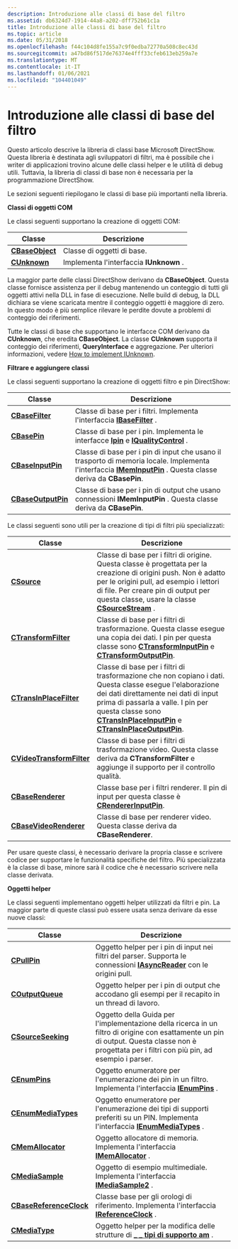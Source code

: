 ```yaml
---
description: Introduzione alle classi di base del filtro
ms.assetid: db6324d7-1914-44a8-a202-dff752b61c1a
title: Introduzione alle classi di base del filtro
ms.topic: article
ms.date: 05/31/2018
ms.openlocfilehash: f44c104d8fe155a7c9f0edba72770a508c8ec43d
ms.sourcegitcommit: a47bd86f517de76374e4fff33cfeb613eb259a7e
ms.translationtype: MT
ms.contentlocale: it-IT
ms.lasthandoff: 01/06/2021
ms.locfileid: "104401049"
---
```

# <a name="introduction-to-the-filter-base-classes"></a>Introduzione alle classi di base del filtro

Questo articolo descrive la libreria di classi base Microsoft DirectShow. Questa libreria è destinata agli sviluppatori di filtri, ma è possibile che i writer di applicazioni trovino alcune delle classi helper e le utilità di debug utili. Tuttavia, la libreria di classi di base non è necessaria per la programmazione DirectShow.

Le sezioni seguenti riepilogano le classi di base più importanti nella libreria.

**Classi di oggetti COM**

Le classi seguenti supportano la creazione di oggetti COM:



| Classe                              | Descrizione                            |
|------------------------------------|----------------------------------------|
| [**CBaseObject**](cbaseobject.md) | Classe di oggetti di base.                     |
| [**CUnknown**](cunknown.md)       | Implementa l'interfaccia **IUnknown** . |



 

La maggior parte delle classi DirectShow derivano da **CBaseObject**. Questa classe fornisce assistenza per il debug mantenendo un conteggio di tutti gli oggetti attivi nella DLL in fase di esecuzione. Nelle build di debug, la DLL dichiara se viene scaricata mentre il conteggio oggetti è maggiore di zero. In questo modo è più semplice rilevare le perdite dovute a problemi di conteggio dei riferimenti.

Tutte le classi di base che supportano le interfacce COM derivano da **CUnknown**, che eredita **CBaseObject**. La classe **CUnknown** supporta il conteggio dei riferimenti, **QueryInterface** e aggregazione. Per ulteriori informazioni, vedere [How to implement IUnknown](how-to-implement-iunknown.md).

**Filtrare e aggiungere classi**

Le classi seguenti supportano la creazione di oggetti filtro e pin DirectShow:



| Classe                                    | Descrizione                                                                                                                                                     |
|------------------------------------------|-----------------------------------------------------------------------------------------------------------------------------------------------------------------|
| [**CBaseFilter**](cbasefilter.md)       | Classe di base per i filtri. Implementa l'interfaccia [**IBaseFilter**](/windows/desktop/api/Strmif/nn-strmif-ibasefilter) .                                                                            |
| [**CBasePin**](cbasepin.md)             | Classe di base per i pin. Implementa le interfacce [**Ipin**](/windows/desktop/api/Strmif/nn-strmif-ipin) e [**IQualityControl**](/windows/desktop/api/Strmif/nn-strmif-iqualitycontrol) .                                             |
| [**CBaseInputPin**](cbaseinputpin.md)   | Classe di base per i pin di input che usano il trasporto di memoria locale. Implementa l'interfaccia [**IMemInputPin**](/windows/desktop/api/Strmif/nn-strmif-imeminputpin) . Questa classe deriva da **CBasePin**. |
| [**CBaseOutputPin**](cbaseoutputpin.md) | Classe di base per i pin di output che usano connessioni **IMemInputPin** . Questa classe deriva da **CBasePin**.                                                         |



 

Le classi seguenti sono utili per la creazione di tipi di filtri più specializzati:



| Classe                                                  | Descrizione                                                                                                                                                                                                                                                                                               |
|--------------------------------------------------------|-----------------------------------------------------------------------------------------------------------------------------------------------------------------------------------------------------------------------------------------------------------------------------------------------------------|
| [**CSource**](csource.md)                             | Classe di base per i filtri di origine. Questa classe è progettata per la creazione di origini push. Non è adatto per le origini pull, ad esempio i lettori di file. Per creare pin di output per questa classe, usare la classe [**CSourceStream**](csourcestream.md) .                                                                   |
| [**CTransformFilter**](ctransformfilter.md)           | Classe di base per i filtri di trasformazione. Questa classe esegue una copia dei dati. I pin per questa classe sono [**CTransformInputPin**](ctransforminputpin.md) e [**CTransformOutputPin**](ctransformoutputpin.md).                                                                                            |
| [**CTransInPlaceFilter**](ctransinplacefilter.md)     | Classe di base per i filtri di trasformazione che non copiano i dati. Questa classe esegue l'elaborazione dei dati direttamente nei dati di input prima di passarla a valle. I pin per questa classe sono [**CTransInPlaceInputPin**](ctransinplaceinputpin.md) e [**CTransInPlaceOutputPin**](ctransinplaceoutputpin.md). |
| [**CVideoTransformFilter**](cvideotransformfilter.md) | Classe di base per i filtri di trasformazione video. Questa classe deriva da **CTransformFilter** e aggiunge il supporto per il controllo qualità.                                                                                                                                                                                |
| [**CBaseRenderer**](cbaserenderer.md)                 | Classe base per i filtri renderer. Il pin di input per questa classe è [**CRendererInputPin**](crendererinputpin.md).                                                                                                                                                                                          |
| [**CBaseVideoRenderer**](cbasevideorenderer.md)       | Classe di base per renderer video. Questa classe deriva da **CBaseRenderer**.                                                                                                                                                                                                                                |



 

Per usare queste classi, è necessario derivare la propria classe e scrivere codice per supportare le funzionalità specifiche del filtro. Più specializzata è la classe di base, minore sarà il codice che è necessario scrivere nella classe derivata.

**Oggetti helper**

Le classi seguenti implementano oggetti helper utilizzati da filtri e pin. La maggior parte di queste classi può essere usata senza derivare da esse nuove classi:



| Classe                                              | Descrizione                                                                                                                                                        |
|----------------------------------------------------|--------------------------------------------------------------------------------------------------------------------------------------------------------------------|
| [**CPullPin**](cpullpin.md)                       | Oggetto helper per i pin di input nei filtri del parser. Supporta le connessioni [**IAsyncReader**](/windows/desktop/api/Strmif/nn-strmif-iasyncreader) con le origini pull.                                       |
| [**COutputQueue**](coutputqueue.md)               | Oggetto helper per i pin di output che accodano gli esempi per il recapito in un thread di lavoro.                                                                                  |
| [**CSourceSeeking**](csourceseeking.md)           | Oggetto della Guida per l'implementazione della ricerca in un filtro di origine con esattamente un pin di output. Questa classe non è progettata per i filtri con più pin, ad esempio i parser. |
| [**CEnumPins**](cenumpins.md)                     | Oggetto enumeratore per l'enumerazione dei pin in un filtro. Implementa l'interfaccia [**IEnumPins**](/windows/desktop/api/Strmif/nn-strmif-ienumpins) .                                                       |
| [**CEnumMediaTypes**](cenummediatypes.md)         | Oggetto enumeratore per l'enumerazione dei tipi di supporti preferiti su un PIN. Implementa l'interfaccia [**IEnumMediaTypes**](/windows/desktop/api/Strmif/nn-strmif-ienummediatypes) .                             |
| [**CMemAllocator**](cmemallocator.md)             | Oggetto allocatore di memoria. Implementa l'interfaccia [**IMemAllocator**](/windows/desktop/api/Strmif/nn-strmif-imemallocator) .                                                                          |
| [**CMediaSample**](cmediasample.md)               | Oggetto di esempio multimediale. Implementa l'interfaccia [**IMediaSample2**](/windows/desktop/api/Strmif/nn-strmif-imediasample2) .                                                                              |
| [**CBaseReferenceClock**](cbasereferenceclock.md) | Classe base per gli orologi di riferimento. Implementa l'interfaccia [**IReferenceClock**](/windows/desktop/api/Strmif/nn-strmif-ireferenceclock) .                                                              |
| [**CMediaType**](cmediatype.md)                   | Oggetto helper per la modifica delle strutture di [**\_ \_ tipi di supporto am**](/windows/win32/api/strmif/ns-strmif-am_media_type) .                                                                                |



 

 

 



